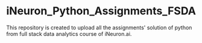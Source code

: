 # iNeuron_Python_Assignments_FSDA
This repository is created to upload all the assignments' solution of python from full stack data analytics course of iNeuron.ai.
